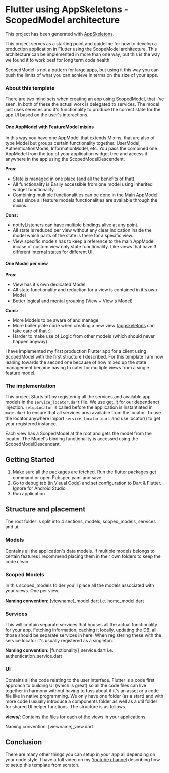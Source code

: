 # Flutter using AppSkeletons - ScopedModel architecture

This project has been generated with [AppSkeletons](https://www.appskeletons.com).

This project serves as a starting point and guideline for how to develop a production application in Flutter using the ScopeModel architecture. This architecture can be implemented in more than one way, but this is the way we found it to work best for long term code health.

ScopedModel is not a pattern for large apps, but using it this way you can push the limits of what you can achieve in terms on the size of your apps.

### About this template

There are two mind sets when creating an app using ScopedModel, that I've seen. In both of these the actual work is delegated to services. The model just uses services and it's functionality to produce the correct state for the app UI based on the user's interactions.

#### One AppModel with FeatureModel mixins 
In this way you have one AppModel that extends Mixins, that are also of type Model but groups certain functionality together. UserModel, AuthenticationModel, InformationModel, etc. You pass the combined one AppModel from the top of your application widget tree and access it anywhere in the app using the ScopedModelDescendent.

**Pros:**
  - State is managed in one place (and all the benefits of that).
  - All functionality is Easily accessible from one model using inherited widget functionality.
  - Combining multiple functionalities can be done in the Main AppModel class since all feature models functionalities are available through the mixins.

**Cons:**
  - notifyListeners can have multiple bindings alive at any point.
  - All state is reduced per view without any clear indication inside the model which parts of the state is there for a specific view. 
  - View specific models has to keep a reference to the main AppModel incase of custom view only state functionality. Like views that have 3 different internal states for different UI.

#### One Model per view

**Pros:**
  - View has it's own dedicated Model
  - All state functionality and reduction for a view is contained in it's own Model
  - Better logical and mental grouping (View + View's Model)

**Cons:**
  - More Models to be aware of and manage
  - More boiler plate code when creating a new view ([appskeletons](https://www.appskeletons.com) can take care of that :)
  - Harder to make use of Logic from other models (which should never happen anyway)

I have implemented my first production Flutter app for a client using ScopedModel with the first structure I described. For this template I am now leaning towards the second one because of how mixed up the state management became having to cater for multiple views from a single feature model.

### The implementation

This project Starts off by registering all the services and available app models in the `service_locator.dart` file. We use [get_it](https://pub.dartlang.org/packages/get_it) for our dependenct injection. `setupLocator` is called before the application is instantiated in `main.dart` to ensure that all services area available from the locator. To use the locator anywhere import `service_locator.dart` and use locator<Type>() to get your registered instance.

Each view has a ScopedModel at the root and gets the model from the locator. The Model's binding functionality is accessed using the ScopedModelDescendant. 

## Getting Started

1. Make sure all the packages are fetched. Run the flutter packages get command or open Pubspec.yaml and save.
2. Go to debug tab (in Visual Code) and set configuration to Dart & Flutter. Ignore for Android Studio
3. Run application

## Structure and placement

The root folder is split into 4 sections, models, scoped_models, services and ui.

### Models

Contains all the application's data models. If multiple models belongs to certain features I recommend placing them in their own folders to keep the code clean.

### Scoped Models

In this scoped_models folder you'll place all the models associated with your views. One per view.

**Naming convention:** [viewname]_model.dart i.e. home_model.dart

### Services

This will contain separate services that houses all the actual functionality for your app. Fetching information, caching it locally, updating the DB, all those should be separate services in here. When registering these with the service locator it's usually registered as a singleton. 

**Naming convention:** [functionality]_service.dart i.e. authentication_service.dart

### UI

Contains all the code relating to the user interface. Flutter is a code first approach to building UI (which is great) so all the code files can live together in harmony without having to fuss about if it's an asset or a code file like in native programming. We only have one folder (as a start) and with more code I usually introduce a components folder as well as a util folder for shared UI helper functions. The structure is as follows.

**views/**: Contains the files for each of the views in your applications.

Naming convention: [viewname]_view.dart

## Conclusion

There are many other things you can setup in your app all depending on your code style. I have a full video on my [Youtube channel](https://www.youtube.com/channel/UC2d0BYlqQCdF9lJfydl_02Q) describing how to setup this template from scratch.